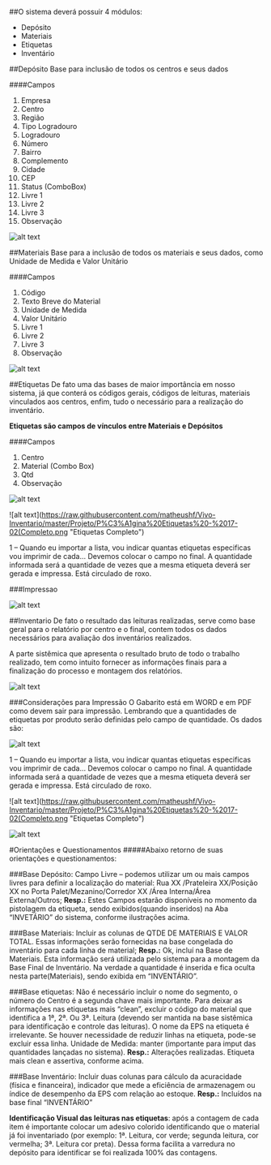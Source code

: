 ##O sistema deverá possuir 4 módulos:
  - Depósito
  - Materiais
  - Etiquetas
  - Inventário
  
##Depósito
Base para inclusão de todos os centros e seus dados

####Campos
  1. Empresa
  2. Centro
  3. Região
  4. Tipo Logradouro
  5. Logradouro
  6. Número
  7. Bairro
  8. Complemento
  9. Cidade
  10. CEP
  11. Status (ComboBox)
  12. Livre 1
  13. Livre 2
  14. Livre 3
  15. Observação


![alt text](https://raw.githubusercontent.com/matheushf/Vivo-Inventario/master/Projeto/1.png "Depósito")



##Materiais
Base para a inclusão de todos os materiais e seus dados, como Unidade de Medida e Valor Unitário

####Campos
  1. Código
  2. Texto Breve do Material
  3. Unidade de Medida
  4. Valor Unitário
  5. Livre 1
  6. Livre 2
  7. Livre 3
  8. Observação
  

![alt text](https://raw.githubusercontent.com/matheushf/Vivo-Inventario/master/Projeto/2.png "Materiais")


##Etiquetas
De fato uma das bases de maior importância em nosso sistema, já que conterá os códigos gerais, códigos de leituras, materiais vinculados aos centros, enfim, tudo o necessário para a realização do inventário.

**Etiquetas são campos de vínculos entre Materiais e Depósitos**

####Campos
  1. Centro
  2. Material (Combo Box)
  3. Qtd
  4. Observação
  
  
![alt text](https://raw.githubusercontent.com/matheushf/Vivo-Inventario/master/Projeto/3.png "Etiquetas")

![alt text](https://raw.githubusercontent.com/matheushf/Vivo-Inventario/master/Projeto/P%C3%A1gina%20Etiquetas%20-%2017-02(Completo.png "Etiquetas Completo")

1 – Quando eu importar a lista, vou indicar quantas etiquetas especificas vou imprimir de cada...
Devemos colocar o campo no final. A quantidade informada será a quantidade de vezes que a mesma etiqueta deverá ser gerada e impressa.
Está circulado de roxo.

###Impressao

![alt text](https://raw.githubusercontent.com/matheushf/Vivo-Inventario/master/Projeto/image009.jpg "Impressão")


##Inventario
De fato o resultado das leituras realizadas, serve como base geral para o relatório por centro e o final, contem todos os dados necessários para avaliação dos inventários realizados.

A parte sistêmica que apresenta o resultado bruto de todo o trabalho realizado, tem como intuito fornecer as informações finais para a finalização do processo e montagem dos relatórios.



![alt text](https://raw.githubusercontent.com/matheushf/Vivo-Inventario/master/Projeto/4.png "Etiquetas")


###Considerações para Impressão
O Gabarito está em WORD e em PDF como devem sair para impressão. Lembrando que a quantidades de etiquetas por produto serão definidas pelo campo de quantidade.
Os dados são:

![alt text](https://raw.githubusercontent.com/matheushf/Vivo-Inventario/master/Projeto/tabela.png "Tabela")


1 – Quando eu importar a lista, vou indicar quantas etiquetas especificas vou imprimir de cada...
Devemos colocar o campo no final. A quantidade informada será a quantidade de vezes que a mesma etiqueta deverá ser gerada e impressa.
Está circulado de roxo.

![alt text](https://raw.githubusercontent.com/matheushf/Vivo-Inventario/master/Projeto/P%C3%A1gina%20Etiquetas%20-%2017-02(Completo.png "Etiquetas Completo")

![alt text](https://raw.githubusercontent.com/matheushf/Vivo-Inventario/master/Projeto/image008.jpg "Etiquetas Completo")


#Orientações e Questionamentos
#####Abaixo retorno de suas orientações e questionamentos:

###Base Depósito: 
Campo Livre – podemos utilizar um ou mais campos livres para definir a localização do material: Rua XX /Prateleira XX/Posição XX no Porta Palet/Mezanino/Corredor XX /Área Interna/Área Externa/Outros;
**Resp.:** Estes Campos estarão disponíveis no momento da pistolagem da etiqueta, sendo exibidos(quando inseridos) na Aba “INVETÁRIO” do sistema, conforme ilustrações acima.

###Base Materiais: 
Incluir as colunas de QTDE DE MATERIAIS E VALOR TOTAL. Essas informações serão fornecidas na base congelada do inventário para cada linha de material;
**Resp.:** Ok, incluí na Base de Materiais. Esta informação será utilizada pelo sistema para a montagem da Base Final de Inventário. Na verdade a quantidade é inserida e fica oculta nesta parte(Materiais), sendo exibida em “INVENTÁRIO”.

###Base etiquetas: 
Não é necessário incluir o nome do segmento, o número do Centro é a segunda chave mais importante. Para deixar as informações nas etiquetas mais “clean”, excluir o código do material que identifica a 1ª, 2ª. Ou 3ª. Leitura (devendo ser mantida na base sistêmica para identificação e controle das leituras). O nome da EPS na etiqueta é irrelevante. Se houver necessidade de reduzir linhas na etiqueta, pode-se excluir essa linha. Unidade de Medida: manter (importante para imput das quantidades lançadas no sistema).
**Resp.:** Alterações realizadas. Etiqueta mais clean e assertiva, conforme acima.

###Base Inventário: 
Incluir duas colunas para cálculo da acuracidade (física e financeira), indicador que mede a eficiência de armazenagem ou índice de desempenho da EPS com relação ao estoque.
**Resp.:** Incluídos na base final “INVENTÁRIO”

**Identificação Visual das leituras nas etiquetas**: após a contagem de cada item é importante colocar um adesivo colorido identificando que o material já foi inventariado (por exemplo: 1ª. Leitura, cor verde; segunda leitura, cor vermelha; 3ª. Leitura cor preta). Dessa forma facilita a varredura no depósito para identificar se foi realizada 100% das contagens.
